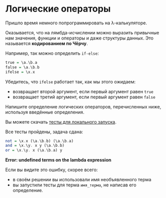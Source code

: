 # Логические операторы

Пришло время немного попрограммировать на λ-калькуляторе.

Оказывается, что на лямбда-исчислении можно выразить привычные нам значения, функции и операторы и даже структуры данных. Это называется **кодированием по Чёрчу**.

Например, так можно определить `if-else`:

```hs
true = \a.\b.a
false = \a.\b.b
ifelse = \x.x
```

Убедитесь, что `ifelse` работает так, как мы этого ожидаем:
- возвращает второй аргумент, если первый аргумент равен `true`
- возвращает третий аргумент, если первый аргумент равен `false`

Напишите определение логических операторов, перечисленных ниже, используя введённые определения.

Вы можете скачать [тесты для локального запуска](LogicalOperators.zip).

Все тесты пройдены, задача сдана:
```hs
not = \x.x (\a.\b.b) (\a.\b.a)
and = \x.\y. x y (\a.\b.b)
or = \x.\y. x (\a.\b.a) y
```

**Error: undefined terms on the lambda expression**

Если вы видите это ошибку, скорее всего:
- в своём решении вы использовали имя необъявленного терма
- вы запустили тесты для терма `имя_терма`, не написав его определение.
